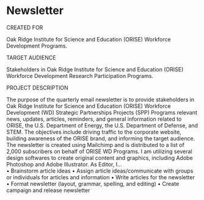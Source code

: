 # Newsletter
CREATED FOR									

Oak Ridge Institute for Science and Education (ORISE) Workforce Development Programs. 									
									
TARGET AUDIENCE									

Stakeholders in Oak Ridge Institute for Science and Education (ORISE) Workforce Development Research Participation Programs.							
																		
PROJECT DESCRIPTION									

The purpose of the quarterly email newsletter is to provide stakeholders in Oak Ridge Institute for Science and Education (ORISE) Workforce Development (WD) Strategic Partnerships Projects (SPP) Programs relevant news, updates, articles, reminders, and general information related to ORISE, the U.S. Department of Energy, the U.S. Department of Defense, and STEM. The objectives include driving traffic to the corporate website, building awareness of the ORISE brand, and informing the target audience. The newsletter is created using Mailchimp and is distributed to a list of 2,000 subscribers on behalf of ORISE WD Programs. I am utilizing several design softwares to create original content and graphics, including Adobe Photoshop and Adobe Illustrator. As Editor, I...		
	• Brainstorm article ideas
	• Assign article ideas/communicate with groups or individuals for articles and information 
	• Write articles for the newsletter 
	• Format newsletter (layout, grammar, spelling, and editing) 
	• Create campaign and release newsletter 
